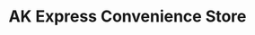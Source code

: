 ---
title: "AK Express Convenience Store"
url: /edinburgh/ak-express-convenience-store/
shop: convenience
---